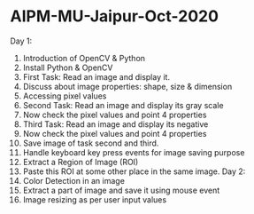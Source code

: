# AIPM-MU-Jaipur-Oct-2020
Day 1:
1. Introduction of OpenCV & Python
2. Install Python & OpenCV
3. First Task: Read an image and display it.
4. Discuss about image properties: shape, size & dimension
5. Accessing pixel values
6. Second Task: Read an image and display its gray scale
7. Now check the pixel values  and point 4 properties
8. Third Task: Read an image and display its negative
9. Now check the pixel values  and point 4 properties
10. Save image of task second and third.
11. Handle keyboard key press events for image saving purpose
12. Extract a Region of Image (ROI)
13. Paste this ROI at some other place in the same image.
Day 2: 
1. Color Detection in an image 
2. Extract a part of image and save it using mouse event
3. Image resizing as per user input values
